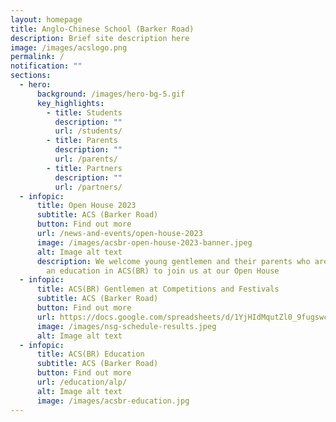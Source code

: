 ```yaml
---
layout: homepage
title: Anglo-Chinese School (Barker Road)
description: Brief site description here
image: /images/acslogo.png
permalink: /
notification: ""
sections:
  - hero:
      background: /images/hero-bg-5.gif
      key_highlights:
        - title: Students
          description: ""
          url: /students/
        - title: Parents
          description: ""
          url: /parents/
        - title: Partners
          description: ""
          url: /partners/
  - infopic:
      title: Open House 2023
      subtitle: ACS (Barker Road)
      button: Find out more
      url: /news-and-events/open-house-2023
      image: /images/acsbr-open-house-2023-banner.jpeg
      alt: Image alt text
      description: We welcome young gentlemen and their parents who are interested in
        an education in ACS(BR) to join us at our Open House
  - infopic:
      title: ACS(BR) Gentlemen at Competitions and Festivals
      subtitle: ACS (Barker Road)
      button: Find out more
      url: https://docs.google.com/spreadsheets/d/1YjHIdMqutZl0_9fugswch1_6ovsyt0vfeFeaqRNJgbA/edit?usp=sharing
      image: /images/nsg-schedule-results.jpeg
      alt: Image alt text
  - infopic:
      title: ACS(BR) Education
      subtitle: ACS (Barker Road)
      button: Find out more
      url: /education/alp/
      alt: Image alt text
      image: /images/acsbr-education.jpg
---
```

